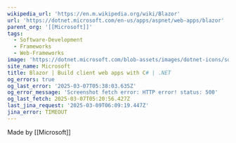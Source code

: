 ```yaml
---
wikipedia_url: 'https://en.m.wikipedia.org/wiki/Blazor'
url: 'https://dotnet.microsoft.com/en-us/apps/aspnet/web-apps/blazor'
parent_org: '[[Microsoft]]'
tags:
  - Software-Development
  - Frameworks
  - Web-Frameworks
image: 'https://dotnet.microsoft.com/blob-assets/images/dotnet-icons/square.png'
site_name: Microsoft
title: Blazor | Build client web apps with C# | .NET
og_errors: true
og_last_error: '2025-03-07T05:38:03.635Z'
og_error_message: 'Screenshot fetch error: HTTP error! status: 500'
og_last_fetch: 2025-03-07T05:20:56.427Z
last_jina_request: '2025-03-09T06:09:19.447Z'
jina_error: TIMEOUT
---
```


Made by [[Microsoft]]


